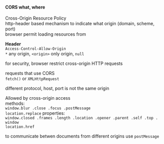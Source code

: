 #### CORS what, where  
Cross-Origin Resource Policy  
http-header based mechanism to indicate 
what origin (domain, scheme, port)  
browser permit loading resources from  

**Header**  
`Access-Control-Allow-Origin`  
`*` any origin, `<origin>` only origin, `null`  

for security, browser restrict cross-origin HTTP requests  

requests that use CORS  
`fetch()` or `XMLHttpRequest`  

different protocol, host, port is not the same origin  

Allowed by cross-origin access  
methods:  
`window.blur .close .focus .postMessage`  
`location.replace`
properties:   
`window.closed .frames .length .location .opener .parent .self .top . window`  
`location.href`

to communicate betwen documents from different origins use `postMessage`  
